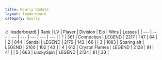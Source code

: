 ```yaml
---
title: Hourly Update
layout: leaderboard
category: hourly
---
```


{: .leaderboard}
| Rank | LV | Player | Division | Elo | Wins | Losses |
| --- | --- | --- | --- | --- | --- | --- |
| <span data-change="0">1</span> | 361 | <span title="ID: 539711">Connection</span> | LEGEND | <span data-change="0">2217</span> | <span data-change="0">147</span> | <span data-change="0">64</span> |
| <span data-change="0">2</span> | 844 | <span title="ID: 315148">Sandal</span> | LEGEND | <span data-change="0">2179</span> | <span data-change="0">142</span> | <span data-change="0">66</span> |
| <span data-change="0">3</span> | 1083 | <span title="ID: 203132">Sparing alt</span> | LEGEND | <span data-change="0">2160</span> | <span data-change="0">102</span> | <span data-change="0">43</span> |
| <span data-change="1">4</span> | 612 | <span title="ID: 163201">Crystal Flames</span> | LEGEND | <span data-change="4">2128</span> | <span data-change="2">81</span> | <span data-change="1">41</span> |
| <span data-change="-1">5</span> | 663 | <span title="ID: 498412">LuckySpin</span> | LEGEND | <span data-change="0">2124</span> | <span data-change="0">81</span> | <span data-change="0">33</span> |